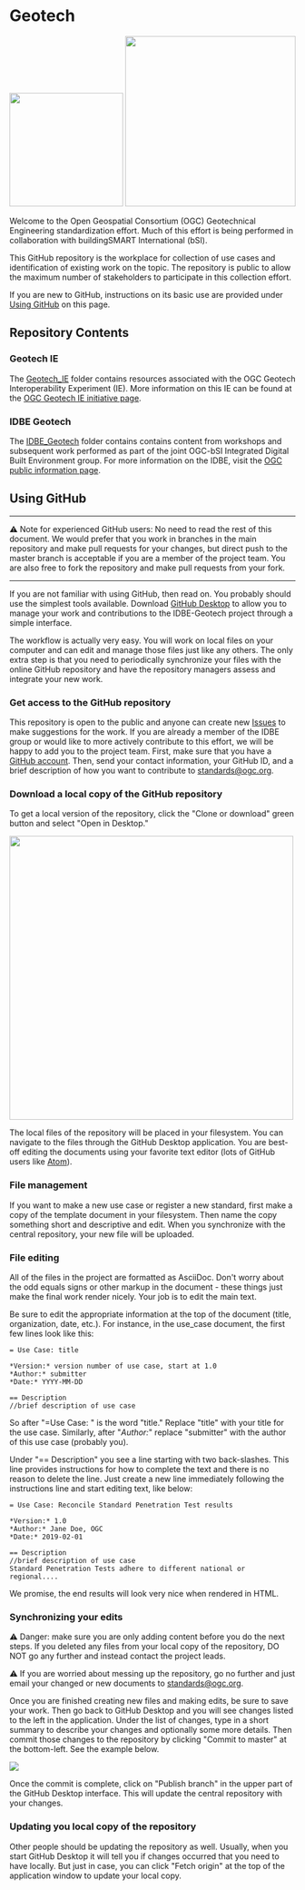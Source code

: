 # Geotech

<img src="http://www.opengeospatial.org/pub/www/files/OGC_Logo_2D_Blue_x_0_0.png" width="200"/>
 <img src="https://buildingsmart-1xbd3ajdayi.netdna-ssl.com/wp-content/uploads/2018/11/694_NEW_-BuildingSMART_RGB_International_colour.png" width="300"/>

Welcome to the Open Geospatial Consortium (OGC) Geotechnical Engineering standardization effort. Much of this effort is being performed in collaboration with buildingSMART International (bSI).

This GitHub repository is the workplace for collection of use cases and identification of existing work on the topic. The repository is public to allow the maximum number of stakeholders to participate in this collection effort.

If you are new to GitHub, instructions on its basic use are provided under [Using GitHub](https://github.com/opengeospatial/Geotech) on this page.

## Repository Contents

### Geotech IE
The [Geotech_IE](https://github.com/opengeospatial/Geotech/Geotech_IE) folder contains resources associated with the OGC Geotech Interoperability Experiment (IE). More information on this IE can be found at the [OGC Geotech IE initiative page](https://www.ogc.org/projects/initiatives/geotechie).

### IDBE Geotech
The [IDBE_Geotech](https://github.com/opengeospatial/Geotech/IDBE_Geotech) folder contains contains content from workshops and subsequent work performed as part of the joint OGC-bSI Integrated Digital Built Environment group. For more information on the IDBE, visit the [OGC public information page](http://www.opengeospatial.org/projects/groups/idbesc).

## Using GitHub

<hr/>
⚠️ Note for experienced GitHub users:
No need to read the rest of this document. We would prefer that you work in branches in the main repository and make pull requests for your changes, but direct push to the master branch is acceptable if you are a member of the project team. You are also free to fork the repository and make pull requests from your fork.
<hr/>

If you are not familiar with using GitHub, then read on. You probably should use the simplest tools available. Download [GitHub Desktop](https://desktop.github.com/) to allow you to manage your work and contributions to the IDBE-Geotech project through a simple interface.

The workflow is actually very easy. You will work on local files on your computer and can edit and manage those files just like any others. The only extra step is that you need to periodically synchronize your files with the online GitHub repository and have the repository managers assess and integrate your new work.

### Get access to the GitHub repository
This repository is open to the public and anyone can create new [Issues](https://github.com/opengeospatial/Geotech/issues) to make suggestions for the work. If you are already a member of the IDBE group or would like to more actively contribute to this effort, we will be happy to add you to the project team. First, make sure that you have a [GitHub account](https://github.com/join). Then, send your contact information, your GitHub ID, and a brief description of how you want to contribute to [standards@ogc.org](mailto:standards@ogc.org).

### Download a local copy of the GitHub repository
To get a local version of the repository, click the "Clone or download" green button and select "Open in Desktop."

<img src="https://github.com/opengeospatial/Geotech/blob/master/img/clone.png" width="500"/>

The local files of the repository will be placed in your filesystem. You can navigate to the files through the GitHub Desktop application. You are best-off editing the documents using your favorite text editor (lots of GitHub users like [Atom](https://atom.io/)).

### File management
If you want to make a new use case or register a new standard, first make a copy of the template document in your filesystem. Then name the copy something short and descriptive and edit. When you synchronize with the central repository, your new file will be uploaded.

### File editing
All of the files in the project are formatted as AsciiDoc. Don't worry about the odd equals signs or other markup in the document - these things just make the final work render nicely. Your job is to edit the main text.

Be sure to edit the appropriate information at the top of the document (title, organization, date, etc.). For instance, in the use_case document, the first few lines look like this:
```
= Use Case: title

*Version:* version number of use case, start at 1.0
*Author:* submitter
*Date:* YYYY-MM-DD

== Description
//brief description of use case
```
So after "=Use Case: " is the word "title." Replace "title" with your title for the use case. Similarly, after "*Author:*" replace "submitter" with the author of this use case (probably you).

Under "== Description" you see a line starting with two back-slashes. This line provides instructions for how to complete the text and there is no reason to delete the line. Just create a new line immediately following the instructions line and start editing text, like below:
```
= Use Case: Reconcile Standard Penetration Test results

*Version:* 1.0
*Author:* Jane Doe, OGC
*Date:* 2019-02-01

== Description
//brief description of use case
Standard Penetration Tests adhere to different national or regional....
```
We promise, the end results will look very nice when rendered in HTML.

### Synchronizing your edits
⚠️ Danger: make sure you are only adding content before you do the next steps. If you deleted any files from your local copy of the repository, DO NOT go any further and instead contact the project leads.

⚠️ If you are worried about messing up the repository, go no further and just email your changed or new documents to [standards@ogc.org](mailto:standards@ogc.org).

Once you are finished creating new files and making edits, be sure to save your work. Then go back to GitHub Desktop and you will see changes listed to the left in the application. Under the list of changes, type in a short summary to describe your changes and optionally some more details. Then commit those changes to the repository by clicking "Commit to master" at the bottom-left. See the example below.

<img src="https://github.com/opengeospatial/Geotech/blob/master/img/commit.png"/>

Once the commit is complete, click on "Publish branch" in the upper part of the GitHub Desktop interface. This will update the central repository with your changes.

### Updating you local copy of the repository
Other people should be updating the repository as well. Usually, when you start GitHub Desktop it will tell you if changes occurred that you need to have locally. But just in case, you can click "Fetch origin" at the top of the application window to update your local copy.
